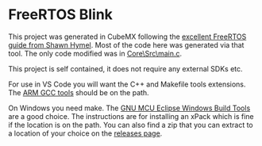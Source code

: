 # FreeRTOS Blink
This project was generated in CubeMX following the [excellent FreeRTOS guide from Shawn Hymel](https://www.digikey.com/en/maker/projects/getting-started-with-stm32-introduction-to-freertos/ad275395687e4d85935351e16ec575b1). Most of the code here was generated via that tool. The only code modified was in [Core\Src\main.c](Core\Src\main.c). 

This project is self contained, it does not require any external SDKs etc.

For use in VS Code you will want the C++ and Makefile tools extensions. The [ARM GCC tools](https://developer.arm.com/tools-and-software/open-source-software/developer-tools/gnu-toolchain/gnu-rm) should be on the path.

On Windows you need make. The [GNU MCU Eclipse Windows Build Tools](https://gnu-mcu-eclipse.github.io/blog/2019/04/22/windows-build-tools-v2-12-20190422-released/) are a good choice. The instructions are for installing an xPack which is fine if the location is on the path. You can also find a zip that you can extract to a location of your choice on the [releases page](https://github.com/xpack-dev-tools/windows-build-tools-xpack/releases/tag/v2.12-20190422). 